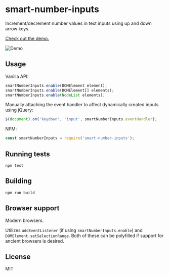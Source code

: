 # smart-number-inputs

Increment/decrement number values in text inputs using up and down arrow keys.

[Check out the demo.](https://jsfiddle.net/sz61fnmd/2/)

![Demo](https://raw.github.com/codeclown/smart-number-inputs/master/demo.gif)


## Usage

Vanilla API:

```javascript
smartNumberInputs.enable(DOMElement element);
smartNumberInputs.enable(DOMElement[] elements);
smartNumberInputs.enable(NodeList elements);
```

Manually attaching the event handler to affect dynamically created inputs using jQuery:

```javascript
$(document).on('keydown', 'input', smartNumberInputs.eventHandler);
```

NPM:

```javascript
const smartNumberInputs = require('smart-number-inputs');
```


## Running tests

```
npm test
```


## Building

```
npm run build
```


## Browser support

Modern browsers.

Utilizes `addEventListener` (if using `smartNumberInputs.enable`) and `DOMElement.setSelectionRange`. Both of these can be polyfilled if support for ancient browsers is desired.


## License

MIT
